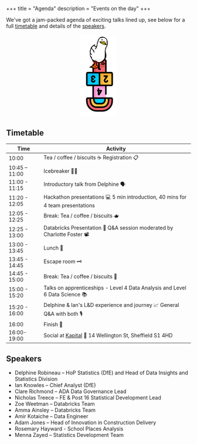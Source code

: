 +++
title = "Agenda"
description = "Events on the day"
+++

We've got a jam-packed agenda of exciting talks lined up, see below for a full [timetable](#timetable) and details of the [speakers](#speakers). 

<div align="center">
    <img src="../images/Frederick/frederick-steps.png" alt="Frederick Steps" width="20%" />
</div>

## Timetable

| Time              | Activity                                                                                  |
|-------------------|-------------------------------------------------------------------------------------------|
| 10:00             | Tea / coffee / biscuits ☕️ Registration 📋                                               |
| 10:45 – 11:00     | Icebreaker 🧊🔨                                                                          |
| 11:00 - 11:15     | Introductory talk from Delphine 🗣️                                                        |
| 11:20 - 12:05     | Hackathon presentations 💻 5 min introduction, 40 mins for 4 team presentations           |
| 12:05 - 12:25     | Break: Tea / coffee / biscuits 🫖                                                         |
| 12:25 - 13:00     | Databricks Presentation 💾 Q&A session moderated by Charlotte Foster 📽              |
| 13:00 - 13:45     | Lunch 🥪                                                                                  |
| 13:45 - 14:45     | Escape room 🗝                                                                            |
| 14:45 - 15:00     | Break: Tea / coffee / biscuits 🍪                                                             |
| 15:00 - 15:20     | Talks on apprenticeships - Level 4 Data Analysis and Level 6 Data Science 📚           |
| 15:20 - 16:00     | Delphine & Ian's L&D experience and journey 📈 General Q&A with both 🎙              |
| 16:00             | Finish 🥲                                                                                 |
| 16:00-19:00       | Social at [Kapital](https://kapitalsheffield.com/) 🪩 14 Wellington St, Sheffield S1 4HD  |

## Speakers

- Delphine Robineau – HoP Statistics (DfE) and Head of Data Insights and Statistics Division
- Ian Knowles – Chief Analyst (DfE)
- Clare Richmond – ADA Data Governance Lead
- Nicholas Treece – FE & Post 16 Statistical Development Lead
- Zoe Weetman – Databricks Team
- Amma Ainsley – Databricks Team
- Amir Kotaiche – Data Engineer
- Adam Jones – Head of Innovation in Construction Delivery
- Rosemary Hayward - School Places Analysis
- Menna Zayed – Statistics Development Team